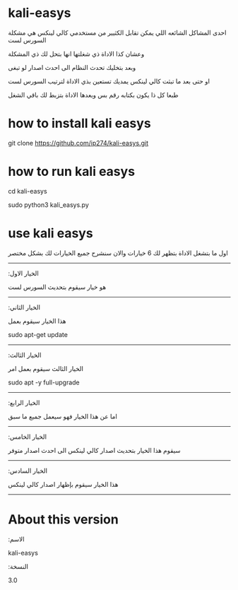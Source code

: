 # kali-easys

احدى المشاكل الشائعه اللي يمكن تقابل الكثيير من مستخدمي كالي لينكس هي مشكلة السورس لست

وعشان كذا الاداة ذي شغلتها انها بتحل لك ذي المشكلة

وبعد بتخليك تحدث النظام الى احدث اصدار لو تبغى

او حتى بعد ما تبثت كالي لينكس يمديك تستعين بذي الاداة لترتيب السورس لست

طبعا كل ذا يكون بكتابه رقم بس
وبعدها الاداة بتزبط لك باقي الشغل

# how to install kali easys

git clone https://github.com/ip274/kali-easys.git



# how to run kali easys

cd kali-easys 

sudo python3 kali_easys.py

# use kali easys
اول ما بتشغل الاداة بتظهر لك 6 خيارات والان سنشرح جميع الخيارات لك بشكل مختصر

-----
:الخيار الاول

هو خيار سيقوم بتحديث السورس لست

-----
:الخيار الثاني

هذا الخيار سيقوم بعمل 

sudo apt-get update

-----
:الخيار الثالث

الخيار الثالث سيقوم بعمل امر

sudo apt -y full-upgrade

-----
:الخيار الرابع

اما عن هذا الخيار فهو سيعمل جميع ما سبق

-----
:الخيار الخامس

سيقوم هذا الخيار بتحديث اصدار كالي لينكس الى احدث اصدار متوفر

-----
:الخيار السادس

هذا الخيار سيقوم بإظهار اصدار كالي لينكس

-----


# About this version
:الاسم

kali-easys

:النسخة

3.0
